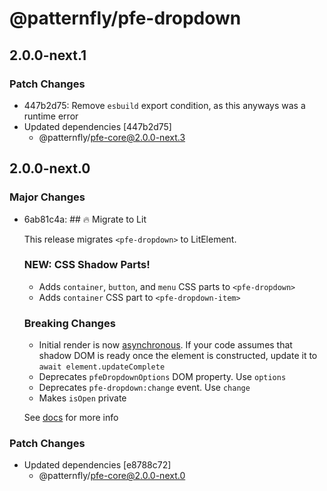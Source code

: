 # @patternfly/pfe-dropdown

## 2.0.0-next.1

### Patch Changes

- 447b2d75: Remove `esbuild` export condition, as this anyways was a runtime error
- Updated dependencies [447b2d75]
  - @patternfly/pfe-core@2.0.0-next.3

## 2.0.0-next.0

### Major Changes

- 6ab81c4a: ## 🔥 Migrate to Lit

  This release migrates `<pfe-dropdown>` to LitElement.

  ### NEW: CSS Shadow Parts!

  - Adds `container`, `button`, and `menu` CSS parts to `<pfe-dropdown>`
  - Adds `container` CSS part to `<pfe-dropdown-item>`

  ### Breaking Changes

  - Initial render is now [asynchronous](https://lit.dev/docs/components/lifecycle/#reactive-update-cycle).
    If your code assumes that shadow DOM is ready once the element is constructed, update it to `await element.updateComplete`
  - Deprecates `pfeDropdownOptions` DOM property. Use `options`
  - Deprecates `pfe-dropdown:change` event. Use `change`
  - Makes `isOpen` private

  See [docs](https://patternflyelements.org/components/dropdown/) for more info

### Patch Changes

- Updated dependencies [e8788c72]
  - @patternfly/pfe-core@2.0.0-next.0
